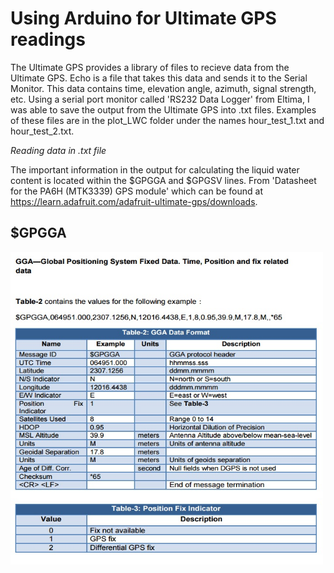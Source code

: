 # Using Arduino for Ultimate GPS readings

The Ultimate GPS provides a library of files to recieve data from the Ultimate GPS.  Echo is a file that takes this data and sends it to the Serial Monitor.  This data contains time, elevation angle, azimuth, signal strength, etc.  Using a serial port monitor called 'RS232 Data Logger' from Eltima, I was able to save the output from the Ultimate GPS into .txt files.  Examples of these files are in the plot_LWC folder under the names hour_test_1.txt and hour_test_2.txt.  



*Reading data in .txt file*

The important information in the output for calculating the liquid water content is located within the $GPGGA and $GPGSV lines.
From 'Datasheet for the PA6H (MTK3339) GPS module' which can be found at https://learn.adafruit.com/adafruit-ultimate-gps/downloads.

## $GPGGA

<img align="center" width="500" height="500" src="/images//gga.jpg">


